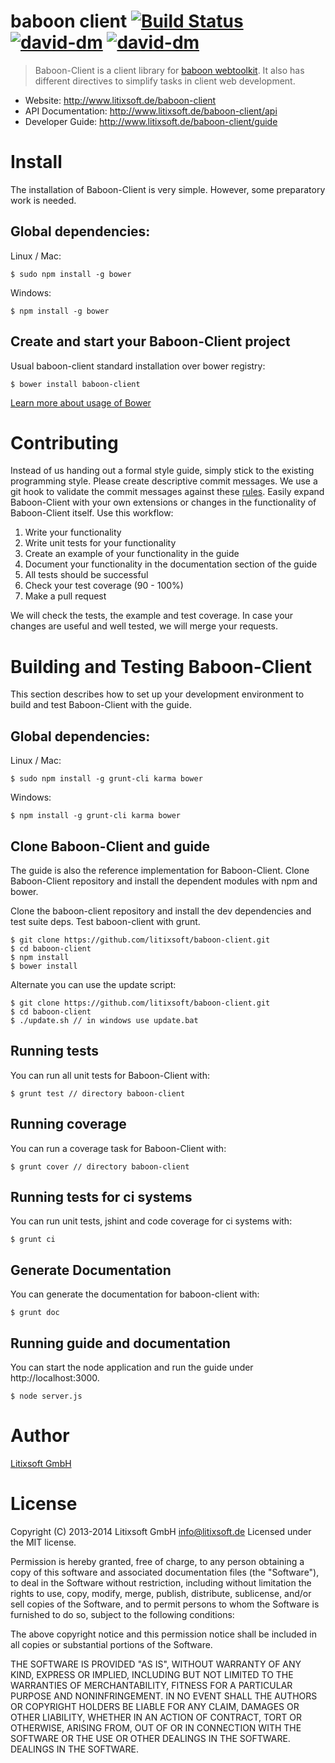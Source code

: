 # baboon client [![Build Status](https://img.shields.io/travis/litixsoft/baboon-client/v0.4.svg)](https://travis-ci.org/litixsoft/baboon-client) [![david-dm](https://david-dm.org/litixsoft/baboon-client.png)](https://david-dm.org/litixsoft/baboon-client/) [![david-dm](https://david-dm.org/litixsoft/baboon-client/dev-status.png)](https://david-dm.org/litixsoft/baboon-client#info=devDependencies&view=table)

> Baboon-Client is a client library for [baboon webtoolkit](https://github.com/litixsoft/baboon). It also has different directives to simplify tasks in client web development.

* Website: http://www.litixsoft.de/baboon-client
* API Documentation: http://www.litixsoft.de/baboon-client/api
* Developer Guide: http://www.litixsoft.de/baboon-client/guide

# Install
The installation of Baboon-Client is very simple. However, some preparatory work is needed.

## Global dependencies:

Linux / Mac:

    $ sudo npm install -g bower

Windows:

    $ npm install -g bower

## Create and start your Baboon-Client project
Usual baboon-client standard installation over bower registry:

    $ bower install baboon-client

[Learn more about usage of Bower](https://github.com/bower/bower#usage)

# Contributing
Instead of us handing out a formal style guide, simply stick to the existing programming style. Please create descriptive commit messages.
We use a git hook to validate the commit messages against these [rules](https://docs.google.com/document/d/1QrDFcIiPjSLDn3EL15IJygNPiHORgU1_OOAqWjiDU5Y/edit#heading=h.uyo6cb12dt6w).
Easily expand Baboon-Client with your own extensions or changes in the functionality of Baboon-Client itself. Use this workflow:

1. Write your functionality
2. Write unit tests for your functionality
3. Create an example of your functionality in the guide
4. Document your functionality in the documentation section of the guide
5. All tests should be successful
6. Check your test coverage (90 - 100%)
7. Make a pull request

We will check the tests, the example and test coverage. In case your changes are useful and well tested, we will merge your requests.

# Building and Testing Baboon-Client
This section describes how to set up your development environment to build and test Baboon-Client with the guide.

## Global dependencies:

Linux / Mac:

    $ sudo npm install -g grunt-cli karma bower

Windows:

    $ npm install -g grunt-cli karma bower


## Clone Baboon-Client and guide
The guide is also the reference implementation for Baboon-Client.
Clone Baboon-Client repository and install the dependent modules with npm and bower.

Clone the baboon-client repository and install the dev dependencies and test suite deps.
Test baboon-client with grunt.

    $ git clone https://github.com/litixsoft/baboon-client.git
    $ cd baboon-client
    $ npm install
    $ bower install

Alternate you can use the update script:

    $ git clone https://github.com/litixsoft/baboon-client.git
    $ cd baboon-client
    $ ./update.sh // in windows use update.bat

## Running tests
You can run all unit tests for Baboon-Client with:

    $ grunt test // directory baboon-client

## Running coverage
You can run a coverage task for Baboon-Client with:

    $ grunt cover // directory baboon-client

## Running tests for ci systems
You can run unit tests, jshint and code coverage for ci systems with:

    $ grunt ci

## Generate Documentation
You can generate the documentation for baboon-client with:

    $ grunt doc

## Running guide and documentation
You can start the node application and run the guide under http://localhost:3000.

    $ node server.js

# Author
[Litixsoft GmbH](http://www.litixsoft.de)

# License
Copyright (C) 2013-2014 Litixsoft GmbH <info@litixsoft.de>
Licensed under the MIT license.

Permission is hereby granted, free of charge, to any person obtaining a copy
of this software and associated documentation files (the "Software"), to deal
in the Software without restriction, including without limitation the rights
to use, copy, modify, merge, publish, distribute, sublicense, and/or sell
copies of the Software, and to permit persons to whom the Software is
furnished to do so, subject to the following conditions:

The above copyright notice and this permission notice shall be included in
all copies or substantial portions of the Software.

THE SOFTWARE IS PROVIDED "AS IS", WITHOUT WARRANTY OF ANY KIND, EXPRESS OR
IMPLIED, INCLUDING BUT NOT LIMITED TO THE WARRANTIES OF MERCHANTABILITY,
FITNESS FOR A PARTICULAR PURPOSE AND NONINFRINGEMENT. IN NO EVENT SHALL THE
AUTHORS OR COPYRIGHT HOLDERS BE LIABLE FOR ANY CLAIM, DAMAGES OR OTHER
LIABILITY, WHETHER IN AN ACTION OF CONTRACT, TORT OR OTHERWISE, ARISING FROM,
OUT OF OR IN CONNECTION WITH THE SOFTWARE OR THE USE OR OTHER DEALINGS IN
THE SOFTWARE. DEALINGS IN THE SOFTWARE.
